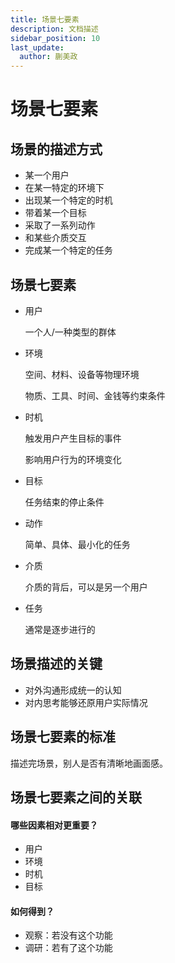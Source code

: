 ```yaml
---
title: 场景七要素
description: 文档描述
sidebar_position: 10
last_update:
  author: 蒯美政
---
```


# 场景七要素

## 场景的描述方式

- 某一个用户
- 在某一特定的环境下
- 出现某一个特定的时机
- 带着某一个目标
- 采取了一系列动作
- 和某些介质交互
- 完成某一个特定的任务

## 场景七要素

- 用户

  一个人/一种类型的群体

- 环境

  空间、材料、设备等物理环境

  物质、工具、时间、金钱等约束条件

- 时机

  触发用户产生目标的事件

  影响用户行为的环境变化

- 目标

  任务结束的停止条件

- 动作

  简单、具体、最小化的任务

- 介质

  介质的背后，可以是另一个用户

- 任务

  通常是逐步进行的

## 场景描述的关键

- 对外沟通形成统一的认知
- 对内思考能够还原用户实际情况

## 场景七要素的标准

描述完场景，别人是否有清晰地画面感。

## 场景七要素之间的关联

#### 哪些因素相对更重要？

- 用户
- 环境
- 时机
- 目标

#### 如何得到？

- 观察：若没有这个功能
- 调研：若有了这个功能

